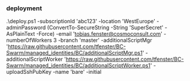 ### deployment
.\deploy.ps1 -subscriptionId 'abc123' -location 'WestEurope' -adminPassword (ConvertTo-SecureString -String 'SuperSecret' -AsPlainText -Force) -email 'tobias.fenster@cosmoconsult.com' -numberOfWorkers 3 -branch 'master' -additionalScriptMgr 'https://raw.githubusercontent.com/tfenster/BC-Swarm/managed_identities/BC/additionalScriptMgr.ps1' -additionalScriptWorker 'https://raw.githubusercontent.com/tfenster/BC-Swarm/managed_identities/BC/additionalScriptWorker.ps1' -uploadSshPubKey -name 'bare' -initial